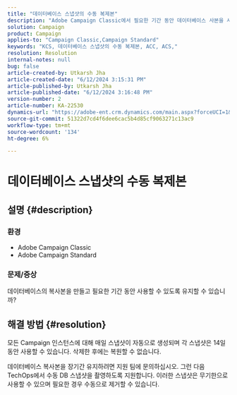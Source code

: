 ```yaml
---
title: "데이터베이스 스냅샷의 수동 복제본"
description: "Adobe Campaign Classic에서 필요한 기간 동안 데이터베이스 사본을 사용할 수 있도록 유지하는 방법에 대해 알아봅니다."
solution: Campaign
product: Campaign
applies-to: "Campaign Classic,Campaign Standard"
keywords: "KCS, 데이터베이스 스냅샷의 수동 복제본, ACC, ACS,"
resolution: Resolution
internal-notes: null
bug: false
article-created-by: Utkarsh Jha
article-created-date: "6/12/2024 3:15:31 PM"
article-published-by: Utkarsh Jha
article-published-date: "6/12/2024 3:16:48 PM"
version-number: 2
article-number: KA-22530
dynamics-url: "https://adobe-ent.crm.dynamics.com/main.aspx?forceUCI=1&pagetype=entityrecord&etn=knowledgearticle&id=da4e8c96-ce28-ef11-840a-00224808decd"
source-git-commit: 51322d7cd4f6dee6cac5b4d85cf9063271c13ac9
workflow-type: tm+mt
source-wordcount: '134'
ht-degree: 6%

---
```


# 데이터베이스 스냅샷의 수동 복제본

## 설명 {#description}


### 환경

- Adobe Campaign Classic
- Adobe Campaign Standard


### 문제/증상

데이터베이스의 복사본을 만들고 필요한 기간 동안 사용할 수 있도록 유지할 수 있습니까?


## 해결 방법 {#resolution}


모든 Campaign 인스턴스에 대해 매일 스냅샷이 자동으로 생성되며 각 스냅샷은 14일 동안 사용할 수 있습니다. 삭제한 후에는 복원할 수 없습니다.

데이터베이스 복사본을 장기간 유지하려면 지원 팀에 문의하십시오. 그런 다음 TechOps에서 수동 DB 스냅샷을 촬영하도록 지원합니다. 이러한 스냅샷은 무기한으로 사용할 수 있으며 필요한 경우 수동으로 제거할 수 있습니다.
